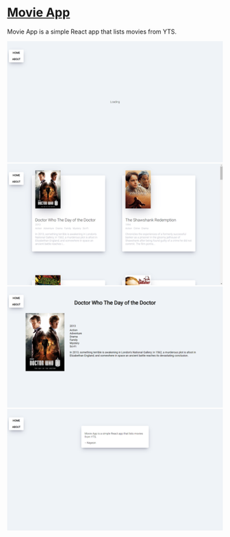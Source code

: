 # [Movie App](https://nayeonshin.dev/movie-app/)

Movie App is a simple React app that lists movies from YTS.

![Loading page](https://github.com/nayeonshin/movie-app/blob/master/assets/loading-page.png)
![Homepage](https://github.com/nayeonshin/movie-app/blob/master/assets/homepage.png)
![Detail page](https://github.com/nayeonshin/movie-app/blob/master/assets/detail-page.png)
![About page](https://github.com/nayeonshin/movie-app/blob/master/assets/about-page.png)